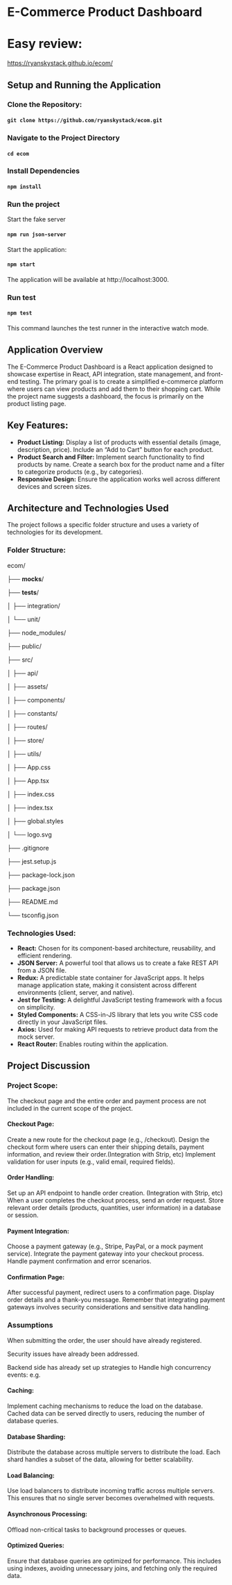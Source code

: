 # E-Commerce Product Dashboard

# Easy review:
https://ryanskystack.github.io/ecom/

## Setup and Running the Application

### Clone the Repository:

#### `git clone https://github.com/ryanskystack/ecom.git`

### Navigate to the Project Directory

#### `cd ecom`

### Install Dependencies

#### `npm install`

### Run the project

Start the fake server
#### `npm run json-server`

Start the application:
#### `npm start`
The application will be available at http://localhost:3000.

### Run test
#### `npm test`
This command launches the test runner in the interactive watch mode.


## Application Overview

The E-Commerce Product Dashboard is a React application designed to showcase expertise in React, API integration, state management, and front-end testing. The primary goal is to create a simplified e-commerce platform where users can view products and add them to their shopping cart. While the project name suggests a dashboard, the focus is primarily on the product listing page.

## Key Features:

- **Product Listing:** Display a list of products with essential details (image, description, price). Include an “Add to Cart” button for each product.
- **Product Search and Filter:** Implement search functionality to find products by name. Create a search box for the product name and a filter to categorize products (e.g., by categories).
- **Responsive Design:** Ensure the application works well across different devices and screen sizes.

## Architecture and Technologies Used

The project follows a specific folder structure and uses a variety of technologies for its development.

### Folder Structure:

ecom/

├── __mocks__/

├── __tests__/

│   ├── integration/

│   └── unit/

├── node_modules/

├── public/

├── src/

│   ├── api/

│   ├── assets/

│   ├── components/

│   ├── constants/

│   ├── routes/

│   ├── store/

│   ├── utils/

│   ├── App.css

│   ├── App.tsx

│   ├── index.css

│   ├── index.tsx

│   ├── global.styles

│   └── logo.svg

├── .gitignore

├── jest.setup.js

├── package-lock.json

├── package.json

├── README.md

└── tsconfig.json


### Technologies Used:

- **React:** Chosen for its component-based architecture, reusability, and efficient rendering.
- **JSON Server:** A powerful tool that allows us to create a fake REST API from a JSON file.
- **Redux:** A predictable state container for JavaScript apps. It helps manage application state, making it consistent across different environments (client, server, and native).
- **Jest for Testing:** A delightful JavaScript testing framework with a focus on simplicity.
- **Styled Components:** A CSS-in-JS library that lets you write CSS code directly in your JavaScript files.
- **Axios:** Used for making API requests to retrieve product data from the mock server.
- **React Router:** Enables routing within the application.


## Project Discussion

### Project Scope:

The checkout page and the entire order and payment process are not included in the current scope of the project. 

#### Checkout Page:
Create a new route for the checkout page (e.g., /checkout).
Design the checkout form where users can enter their shipping details, payment information, and review their order.(Integration with Strip, etc)
Implement validation for user inputs (e.g., valid email, required fields).

#### Order Handling:
Set up an API endpoint to handle order creation. (Integration with Strip, etc)
When a user completes the checkout process, send an order request.
Store relevant order details (products, quantities, user information) in a database or session.

#### Payment Integration:
Choose a payment gateway (e.g., Stripe, PayPal, or a mock payment service).
Integrate the payment gateway into your checkout process.
Handle payment confirmation and error scenarios.

#### Confirmation Page:
After successful payment, redirect users to a confirmation page.
Display order details and a thank-you message.
Remember that integrating payment gateways involves security considerations and sensitive data handling. 


### Assumptions

When submitting the order, the user should have already registered.

Security issues have already been addressed.

Backend side has already set up strategies to Handle high concurrency events:
e.g. 
#### Caching: 
Implement caching mechanisms to reduce the load on the database. Cached data can be served directly to users, reducing the number of database queries.

#### Database Sharding: 
Distribute the database across multiple servers to distribute the load. Each shard handles a subset of the data, allowing for better scalability.

#### Load Balancing: 
Use load balancers to distribute incoming traffic across multiple servers. This ensures that no single server becomes overwhelmed with requests.

#### Asynchronous Processing: 
Offload non-critical tasks to background processes or queues. 

#### Optimized Queries: 
Ensure that database queries are optimized for performance. This includes using indexes, avoiding unnecessary joins, and fetching only the required data.